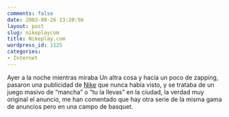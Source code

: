 ```yaml
---
comments: false
date: 2003-08-26 13:20:56
layout: post
slug: nikeplaycom
title: Nikeplay.com
wordpress_id: 1125
categories:
- Internet
---
```


Ayer a la noche mientras miraba Un altra cosa y hacía un poco de zapping, pasaron una publicidad de [Nike](http://www.nikeplay.com) que nunca había visto, y se trataba de un juego masivo de “mancha” o “tu la llevas” en la ciudad, la verdad muy original el anuncio, me han comentado que hay otra serie de la misma gama de anuncios pero en una campo de basquet.




 
